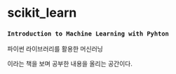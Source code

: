 # scikit_learn

### `Introduction to Machine Learning with Pyhton `

파이썬 라이브러리를 활용한 머신러닝  

이라는 책을 보며 공부한 내용을 올리는 공간이다.
